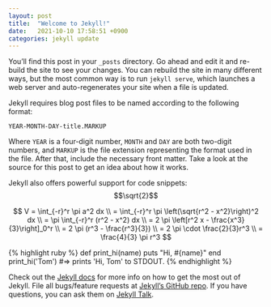 ```yaml
---
layout: post
title:  "Welcome to Jekyll!"
date:   2021-10-10 17:58:51 +0900
categories: jekyll update
---
```


<!--<script type="text/x-mathjax-config">MathJax.Hub.Config({tex2jax:{inlineMath:[['\$','\$'],['\\(','\\)']],processEscapes:true},CommonHTML: {matchFontHeight:false}});</script>-->
<script type="text/javascript"
  src="https://cdn.mathjax.org/mathjax/latest/MathJax.js?config=TeX-AMS-MML_HTMLorMML">
</script>
<!--<script type="text/javascript" async src="https://cdnjs.cloudflare.com/ajax/libs/mathjax/2.7.1/MathJax.js?config=TeX-MML-AM_CHTML"></script>-->

You’ll find this post in your `_posts` directory. Go ahead and edit it and re-build the site to see your changes. You can rebuild the site in many different ways, but the most common way is to run `jekyll serve`, which launches a web server and auto-regenerates your site when a file is updated.

Jekyll requires blog post files to be named according to the following format:

`YEAR-MONTH-DAY-title.MARKUP`

Where `YEAR` is a four-digit number, `MONTH` and `DAY` are both two-digit numbers, and `MARKUP` is the file extension representing the format used in the file. After that, include the necessary front matter. Take a look at the source for this post to get an idea about how it works.

Jekyll also offers powerful support for code snippets:$$\sqrt{2}$$

$$
  V = \int_{-r}^r \pi a^2 dx \\
  = \int_{-r}^r \pi \left(\sqrt{r^2 - x^2}\right)^2 dx \\
  = \pi \int_{-r}^r (r^2 - x^2) dx \\
  = 2 \pi \left[r^2 x - \frac{x^3}{3}\right]_0^r  \\
  = 2 \pi (r^3 - \frac{r^3}{3}) \\
  = 2 \pi \cdot \frac{2}{3}r^3 \\
  = \frac{4}{3} \pi r^3
$$


{% highlight ruby %}
def print_hi(name)
  puts "Hi, #{name}"
end
print_hi('Tom')
#=> prints 'Hi, Tom' to STDOUT.
{% endhighlight %}

Check out the [Jekyll docs][jekyll-docs] for more info on how to get the most out of Jekyll. File all bugs/feature requests at [Jekyll’s GitHub repo][jekyll-gh]. If you have questions, you can ask them on [Jekyll Talk][jekyll-talk].

[jekyll-docs]: https://jekyllrb.com/docs/home
[jekyll-gh]:   https://github.com/jekyll/jekyll
[jekyll-talk]: https://talk.jekyllrb.com/
